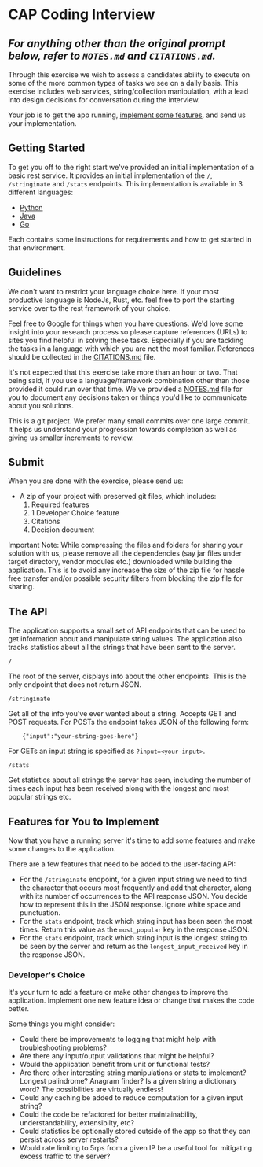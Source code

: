 # CAP Coding Interview

**_For anything other than the original prompt below, refer to `NOTES.md` and `CITATIONS.md`._**
----


Through this exercise we wish to assess a candidates ability to execute on some of the more common types of tasks we see on a daily basis.  This exercise includes web services, string/collection manipulation, with a lead into design decisions for conversation during the interview.

Your job is to get the app running, [implement some features](#features-for-you-to-implement), and send us your implementation.

## Getting Started

To get you off to the right start we've provided an initial implementation of a basic rest service.  It provides an initial implementation of the `/`, `/stringinate` and `/stats` endpoints.  This implementation is available in 3 different languages:

- [Python](python/)
- [Java](java/)
- [Go](go/)

Each contains some instructions for requirements and how to get started in that environment.

## Guidelines

We don't want to restrict your language choice here.  If your most productive language is NodeJs, Rust, etc. feel free to port the starting service over to the rest framework of your choice.  

Feel free to Google for things when you have questions.  We'd love some insight into your research process so please capture references (URLs) to sites you find helpful in solving these tasks.  Especially if you are tackling the tasks in a language with which you are not the most familiar.  References should be collected in the [CITATIONS.md](CITATIONS.md) file.

It's not expected that this exercise take more than an hour or two.  That being said, if you use
a language/framework combination other than those provided it could run over that time. We've provided a [NOTES.md](NOTES.md) file for you to document any decisions taken or things you'd like to communicate about you solutions.

This is a git project.  We prefer many small commits over one large commit.  It helps us understand your progression towards completion as well as giving us smaller increments to review.

## Submit

When you are done with the exercise, please send us:

* A zip of your project with preserved git files, which includes:
    1. Required features
    2. 1 Developer Choice feature
    3. Citations
    4. Decision document

Important Note: While compressing the files and folders for sharing your solution with us, please remove all the dependencies (say jar files under target directory, vendor modules etc.) downloaded while building the application. This is to avoid any increase the size of the zip file for hassle free transfer and/or possible security filters from blocking the zip file for sharing.

## The API

The application supports a small set of API endpoints that can be used to get information about and manipulate string values.  The application also tracks statistics about all the strings that have been sent to the server.

`/`

The root of the server, displays info about the other endpoints.  This is the only endpoint that does not return JSON.

`/stringinate`

Get all of the info you've ever wanted about a string. Accepts GET and POST requests.  For POSTs the endpoint takes JSON of the following form: 
    
```
    {"input":"your-string-goes-here"}
```
    
For GETs an input string is specified as `?input=<your-input>`.

`/stats`

Get statistics about all strings the server has seen, including the number of times each input has been received along with the longest and most popular strings etc.

## Features for You to Implement

Now that you have a running server it's time to add some features and make some changes to the application.

There are a few features that need to be added to the user-facing API:

* For the `/stringinate` endpoint, for a given input string we need to find the character that occurs most frequently and add that character, along with its number of occurrences to the API response JSON. You decide how to represent this in the JSON response.  Ignore white space and punctuation.
* For the `stats` endpoint, track which string input has been seen the most times. Return this value as the `most_popular` key in the response JSON.
* For the `stats` endpoint, track which string input is the longest string to be seen by the server and return as the `longest_input_received` key in the response JSON.

### Developer's Choice

It's your turn to add a feature or make other changes to improve the application.  Implement one new feature idea or change that makes the code better.

Some things you might consider:

* Could there be improvements to logging that might help with troubleshooting problems?
* Are there any input/output validations that might be helpful?
* Would the application benefit from unit or functional tests?
* Are there other interesting string manipulations or stats to implement? Longest palindrome? Anagram finder? Is a given string a dictionary word? The possibilities are virtually endless!
* Could any caching be added to reduce computation for a given input string?
* Could the code be refactored for better maintainability, understandability, extensibilty, etc?
* Could statistics be optionally stored outside of the app so that they can persist across server restarts?
* Would rate limiting to 5rps from a given IP be a useful tool for mitigating excess traffic to the server?
